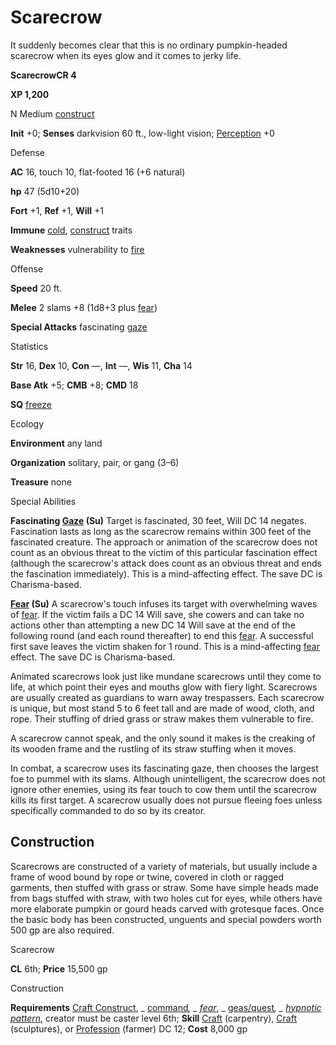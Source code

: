 # Scarecrow

It suddenly becomes clear that this is no ordinary pumpkin-headed scarecrow when its eyes glow and it comes to jerky life.

**ScarecrowCR 4**

**XP 1,200**

N Medium [construct](monsters/creatureTypes.md#_construct)

**Init** +0; **Senses** darkvision 60 ft., low-light vision; [Perception](additionalMonsters/../skills/perception.md#_perception) +0

Defense

**AC** 16, touch 10, flat-footed 16 (+6 natural)

**hp** 47 (5d10+20)

**Fort** +1, **Ref** +1, **Will** +1

**Immune** [cold](monsters/creatureTypes.md#_cold-subtype), [construct](monsters/creatureTypes.md#_construct) traits

**Weaknesses** vulnerability to [fire](monsters/creatureTypes.md#_fire-subtype)

Offense

**Speed** 20 ft.

**Melee** 2 slams +8 (1d8+3 plus [fear](monsters/universalMonsterRules.md#_fear-(su-or-sp)))

**Special Attacks** fascinating [gaze](monsters/universalMonsterRules.md#_gaze)

Statistics

**Str** 16, **Dex** 10, **Con** —, **Int** —, **Wis** 11, **Cha** 14

**Base Atk** +5; **CMB** +8; **CMD** 18

**SQ** [freeze](monsters/universalMonsterRules.md#_freeze)

Ecology

**Environment** any land

**Organization** solitary, pair, or gang (3–6)

**Treasure** none

Special Abilities

**Fascinating [Gaze](monsters/universalMonsterRules.md#_gaze) (Su)** Target is fascinated, 30 feet, Will DC 14 negates. Fascination lasts as long as the scarecrow remains within 300 feet of the fascinated creature. The approach or animation of the scarecrow does not count as an obvious threat to the victim of this particular fascination effect (although the scarecrow's attack does count as an obvious threat and ends the fascination immediately). This is a mind-affecting effect. The save DC is Charisma-based.

**[Fear](monsters/universalMonsterRules.md#_fear-(su-or-sp)) (Su)** A scarecrow's touch infuses its target with overwhelming waves of [fear](monsters/universalMonsterRules.md#_fear-(su-or-sp)). If the victim fails a DC 14 Will save, she cowers and can take no actions other than attempting a new DC 14 Will save at the end of the following round (and each round thereafter) to end this [fear](monsters/universalMonsterRules.md#_fear-(su-or-sp)). A successful first save leaves the victim shaken for 1 round. This is a mind-affecting [fear](monsters/universalMonsterRules.md#_fear-(su-or-sp)) effect. The save DC is Charisma-based.

Animated scarecrows look just like mundane scarecrows until they come to life, at which point their eyes and mouths glow with fiery light. Scarecrows are usually created as guardians to warn away trespassers. Each scarecrow is unique, but most stand 5 to 6 feet tall and are made of wood, cloth, and rope. Their stuffing of dried grass or straw makes them vulnerable to fire.

A scarecrow cannot speak, and the only sound it makes is the creaking of its wooden frame and the rustling of its straw stuffing when it moves.

In combat, a scarecrow uses its fascinating gaze, then chooses the largest foe to pummel with its slams. Although unintelligent, the scarecrow does not ignore other enemies, using its fear touch to cow them until the scarecrow kills its first target. A scarecrow usually does not pursue fleeing foes unless specifically commanded to do so by its creator.

## Construction

Scarecrows are constructed of a variety of materials, but usually include a frame of wood bound by rope or twine, covered in cloth or ragged garments, then stuffed with grass or straw. Some have simple heads made from bags stuffed with straw, with two holes cut for eyes, while others have more elaborate pumpkin or gourd heads carved with grotesque faces. Once the basic body has been constructed, unguents and special powders worth 500 gp are also required.

Scarecrow

**CL** 6th; **Price** 15,500 gp

Construction

**Requirements** [Craft Construct](additionalMonsters/../monsters/monsterFeats.md#_craft-construct), _ [command](additionalMonsters/../spells/command.md#_command)_, _ [fear](additionalMonsters/../spells/fear.md#_fear)_, _ [geas/quest](additionalMonsters/../spells/geasQuest.md#_geas-quest)_, _ [hypnotic pattern](additionalMonsters/../spells/hypnoticPattern.md#_hypnotic-pattern)_, creator must be caster level 6th; **Skill** [Craft](additionalMonsters/../skills/craft.md#_craft) (carpentry), [Craft](additionalMonsters/../skills/craft.md#_craft) (sculptures), or [Profession](additionalMonsters/../skills/profession.md#_profession) (farmer) DC 12; **Cost** 8,000 gp

